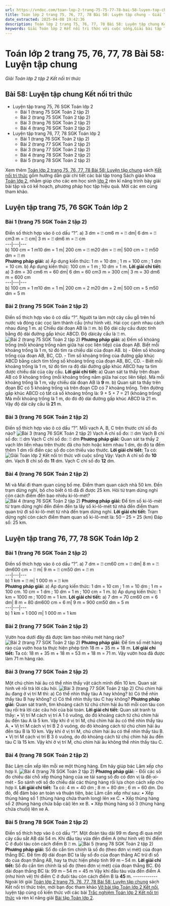 ```yaml
---
url: https://vndoc.com/toan-lop-2-trang-75-75-77-78-bai-58-luyen-tap-chung-266672
title: Toán lớp 2 trang 75, 76, 77, 78 Bài 58: Luyện tập chung - Giải Toán lớp 2 tập 2 Kết nối tri thức - VnDoc.com
date_extracted: 2025-04-08 19:42:36
description: Toán lớp 2 trang 75, 76, 77, 78 Bài 58: Luyện tập chung Kết nối tri thức được biên soạn bám sát chương trình sách giáo khoa Toán lớp 2 tập 2 KNTT, sẽ giúp học sinh dễ dàng làm bài tập Toán lớp 2 Tập 2.
keywords: Giải Toán lớp 2 Kết nối tri thức với cuộc sống,Giải bài tập Toán lớp 2 Kết nối tri thức,Toán lớp 2,Giải Toán lớp 2,Toán 2,giải Toán 2,bài tập toán lớp 2,toan lop 2,toán lớp 2 tập 2,toán 2 tập 2,giải bài tập toán lớp 2,bài toán lớp 2,Toán lớp 2 trang 75 tập 2,Toán lớp 2 trang 76 tập 2 kết nối,toán lớp 2 trang 77,Toán lớp 2 trang 78 SGK,Toán lớp 2 bài 58,Bài 58 Luyện tập chung Kết nối tri thức
---
```


# Toán lớp 2 trang 75, 76, 77, 78 Bài 58: Luyện tập chung
 _Giải Toán lớp 2 tập 2 Kết nối tri thức_
## Bài 58: Luyện tập chung Kết nối tri thức
  * Luyện tập trang 75, 76 SGK Toán lớp 2
    * Bài 1 \(trang 75 SGK Toán 2 tập 2\)
    * Bài 2 \(trang 75 SGK Toán 2 tập 2\)
    * Bài 3 \(trang 76 SGK Toán 2 tập 2\)
    * Bài 4 \(trang 76 SGK Toán 2 tập 2\)
  * Luyện tập trang 76, 77, 78 SGK Toán lớp 2
    * Bài 1 \(trang 76 SGK Toán 2 tập 2\)
    * Bài 2 \(trang 77 SGK Toán 2 tập 2\)
    * Bài 3 \(trang 77 SGK Toán 2 tập 2\)
    * Bài 4 \(trang 78 SGK Toán 2 tập 2\)
    * Bài 5 \(trang 78 SGK Toán 2 tập 2\)

Xem thêm
[Toán lớp 2 trang 75, 76, 77, 78 Bài 58: Luyện tập chung](<https://vndoc.com/toan-lop-2-trang-75-75-77-78-bai-58-luyen-tap-chung-266672>) sách [Kết nối tri thức](<https://vndoc.com/bo-sach-giao-khoa-lop-2-sach-ket-noi-227401>) gồm hướng dẫn giải chi tiết các bài tập trong  Sách giáo khoa [Toán lớp 2](<https://vndoc.com/toan-lop2> "Toán lớp 2"), nhằm giúp cho các em học sinh [lớp 2](<https://vndoc.com/tai-lieu-hoc-tap-lop2>) rèn kĩ năng trình bày giải bài tập và có kế hoạch, phương pháp học tập hiệu quả. Mời các em cùng tham khảo.
## **Luyện tập trang 75, 76 SGK Toán lớp 2**
### Bài 1 \(trang 75 SGK Toán 2 tập 2\)
Điền số thích hợp vào ô có dấu “?”.
a\) 3 dm = ⍰ cm6 m = ⍰ dm| 6 dm = ⍰ cm3 m = ⍰ cm| 3 m = ⍰ dm6 m = ⍰ cm  
---|---|---  
b\) 100 cm = 1 m10 dm = 1 m| 200 cm = ⍰ m20 dm = ⍰ m| 500 cm = ⍰ m50 dm = ⍰ m  
**Phương pháp giải:**
a\) Áp dụng kiến thức:
1 m = 10 dm ; 1 m = 100 cm ; 1 dm = 10 cm.
b\) Áp dụng kiến thức:
100 cm = 1 m ; 10 dm = 1 m.
**Lời giải chi tiết:**
a\) 3 dm = 30 cm6 m = 60 dm| 6 dm = 60 cm3 m = 300 cm| 3 m = 30 dm6 m = 600 cm  
---|---|---  
b\) 100 cm = 1 m10 dm = 1 m| 200 cm = 2 m20 dm = 2 m| 500 cm = 5 m50 dm = 5 m  
### Bài 2 \(trang 75 SGK Toán 2 tập 2\)
Điền số thích hợp vào ô có dấu “?”.
Người ta làm một cây cầu gỗ trên hồ nước và đóng các cọc làm thành cầu \(như hình vẽ\). Hai cọc cạnh nhau cách nhau đúng 1 m.
a\) Chiều dài đoạn AB là ⍰ m.
b\) Độ dài cây cầu được tính bằng độ dài đường gấp khúc ABCD. Độ dàicây cầu là ⍰ m.
![Bài 2 \(trang 75 SGK Toán 2 tập 2\)](https://i.vdoc.vn/data/image/2022/05/30/toan-lop-2-trang-75-75-77-78-bai-58-1.jpg)
**Phương pháp giải:**
a\) Đếm số khoảng trống \(mỗi khoảng trống nằm giữa hai cọc liên tiếp\) của đoạn AB. Biết mỗi khoảng trống là 1 m, từ đó tìm ra chiều dài của đoạn AB.
b\) - Đếm số khoảng trống của đoạn AB, BC, CD.
\- Tìm số khoảng trống của đường gấp khúc ABCD bằng cách tìm tổng số khoảng trống của đoạn AB, BC, CD.
\- Biết mỗi khoảng trống là 1 m, từ đó tìm ra độ dài đường gấp khúc ABCD hay ta tìm được chiều dài của cây cầu.
**Lời giải chi tiết:**
a\) Quan sát ta thấy trên đoạn AB có 9 khoảng trống \(mỗi khoảng trống nằm giữa hai cọc liên tiếp\).
Mà mỗi khoảng trống là 1 m, vậy chiều dài đoạn AB là **9** m.
b\) Quan sát ta thấy trên đoạn BC có 5 khoảng trống và trên đoạn CD có 7 khoảng trống.
Trên đường gấp khúc ABCD có tất cả số khoảng trống là:
9 + 5 + 7 = 21 \(khoảng trống\)
Mà mỗi khoảng trống là 1 m, do đó độ dài đường gấp khúc ABCD là 21 m.
Vậy độ dài cây cầu là **21** m.
### Bài 3 \(trang 76 SGK Toán 2 tập 2\)
Điền số thích hợp vào ô có dấu “?”.
Mỗi vạch A, B, C trên thước chỉ số đo nào?
![Bài 3 \(trang 76 SGK Toán 2 tập 2\)](https://i.vdoc.vn/data/image/2022/05/30/toan-lop-2-trang-75-75-77-78-bai-58-2.jpg)
Vạch A chỉ số đo: ⍰ dm
Vạch B chỉ số đo: ⍰ dm
Vạch C chỉ số đo: ⍰ dm
**Phương pháp giải:**
Quan sát ta thấy 2 vạch lớn liền nhau trên thước đã cho hơn hoặc kém nhau 1 dm, do đó ta đếm thêm 1 dm rồi điền các số đo còn thiếu vào thước.
**Lời giải chi tiết:**
Ta có:
![Giải Toán lớp 2 Kết nối tri thức với cuộc sống](https://i.vdoc.vn/data/image/2022/05/30/toan-lop-2-trang-75-75-77-78-bai-58-3.jpg)
Vậy: Vạch A chỉ số đo **10** dm.
Vạch B chỉ số đo **11** dm.
Vạch C chỉ số đo **12** dm.
### Bài 4 \(trang 76 SGK Toán 2 tập 2\)
Mi và Mai đi tham quan cùng bố mẹ. Điểm tham quan cách nhà 50 km. Đến trạm dừng nghỉ, bố cho biết ô tô đã đi được 25 km. Hỏi từ trạm dừng nghỉ còn cách điểm đến bao nhiêu ki-lô-mét?
![Bài 4 \(trang 76 SGK Toán 2 tập 2\)](https://i.vdoc.vn/data/image/2022/05/30/toan-lop-2-trang-75-75-77-78-bai-58-11.jpg)
**Phương pháp giải:**
Để tìm số ki-lô-mét từ trạm dừng nghỉ đến điểm đến ta lấy số ki-lô-mét từ nhà đến điểm tham quan trừ đi số ki-lô-mét từ nhà đến trạm dừng nghỉ.
**Lời giải chi tiết:**
Trạm dừng nghỉ còn cách điểm tham quan số ki-lô-mét là:
50 – 25 = 25 \(km\)
Đáp số: 25 km.
## **Luyện tập trang 76, 77, 78 SGK Toán lớp 2**
### Bài 1 \(trang 76 SGK Toán 2 tập 2\)
Điền số thích hợp vào ô có dấu “?”.
a\) 7 dm = ⍰ cm60 cm = ⍰ dm| 8 m = ⍰ dm600 cm = ⍰ m| 9 m = ⍰ cm50 dm = ⍰ m  
---|---|---  
b\) 1 km = ⍰ m| 1 000 m = ⍰ km  
**Phương pháp giải:**
a\) Áp dụng kiến thức:
1 dm = 10 cm ; 1 m = 10 dm ; 1 m = 100 cm.
10 cm = 1 dm ; 10 dm = 1 m ; 100 cm = 1 m.
b\) Áp dụng kiến thức:
1 km = 1000 m ; 1000 m = 1 km.
**Lời giải chi tiết:**
a\) 7 dm = 70 cm60 cm = 6 dm| 8 m = 80 dm600 cm = 6 m| 9 m = 900 cm50 dm = 5 m  
---|---|---  
b\) 1 km = 1 000 m| 1 000 m = 1 km  
### Bài 2 \(trang 77 SGK Toán 2 tập 2\)
Vườn hoa dưới đây đã được làm bao nhiêu mét hàng rào?
![Bài 2 \(trang 77 SGK Toán 2 tập 2\)](https://i.vdoc.vn/data/image/2022/05/30/toan-lop-2-trang-75-75-77-78-bai-58-7.jpg)
**Phương pháp giải:**
Để tìm số mét hàng rào của vườn hoa ta thực hiện phép tính 18 m + 35 m + 18 m.
**Lời giải chi tiết:**
Ta có: 18 m + 35 m + 18 m = 53 m + 18 m = 71 m.
Vậy vườn hoa đã được làm 71 m hàng rào.
### Bài 3 \(trang 77 SGK Toán 2 tập 2\)
Một chú chim hải âu có thể nhìn thấy vật cách mình đến 10 km.
Quan sát hình vẽ rồi trả lời câu hỏi.
![Bài 3 \(trang 77 SGK Toán 2 tập 2\)](https://i.vdoc.vn/data/image/2022/05/30/toan-lop-2-trang-75-75-77-78-bai-58-10.jpg)
Chú chim hải âu đang ở vị trí M thì:
a\) Có thể nhìn thấy tàu A hay không?
b\) Có thể nhìn thấy tàu B hay không?
c\) Có thể nhìn thấy tàu C hay không?
**Phương pháp giải:**
Quan sát tranh, tìm khoảng cách từ chú chim hải âu tới mỗi con tàu con tàu rồi trả lời các câu hỏi của bài toán.
**Lời giải chi tiết:**
Quan sát tranh ta thấy:
• Vị trí M cách vị trí A 1 ô vuông, do đó khoảng cách từ chú chim hải âu đến tàu A là 5 km.
Vậy khi ở vị trí M, chú chim hải âu có thể nhìn thấy tàu A.
• Vị trí M cách vị trí B 2 ô vuông, do đó khoảng cách từ chú chim hải âu đến tàu B là 10 km.
Vậy khi ở vị trí M, chú chim hải âu có thể nhìn thấy tàu B.
• Vị trí M cách vị trí B 3 ô vuông, do đó khoảng cách từ chú chim hải âu đến tàu C là 15 km.
Vậy khi ở vị trí M, chú chim hải âu không thể nhìn thấy tàu C.
### Bài 4 \(trang 78 SGK Toán 2 tập 2\)
Bác Lâm cần xếp lên mỗi xe một thùng hàng. Em hãy giúp bác Lâm xếp cho hợp lí.
![Bài 4 \(trang 78 SGK Toán 2 tập 2\)](https://i.vdoc.vn/data/image/2022/05/30/toan-lop-2-trang-75-75-77-78-bai-58-9.jpg)
**Phương pháp giải:**
\- Đổi các số đo chiều dài chỗ xếp thùng hàng của xe tải sang số đo có đơn vị là đề-xi-mét
\- So sánh với số đo chiều dài các thùng hàng rồi lựa chọn cách xếp cho hợp lí.
**Lời giải chi tiết:**
Ta có:
4 m = 40 dm ; 8 m = 80 dm ; 6 m = 60 dm.
Do đó, để đảm bảo an toàn và thuận tiện, bác Lâm cần xếp như sau:
• Xếp thùng hàng số 1 \(thùng hàng chứa thanh long\) lên xe C.
• Xếp thùng hàng số 2 \(thùng hàng chứa bắp cải\) lên xe B.
• Xếp thùng hàng số 3 \(thùng hàng chứa chuối\) lên xe A.
### Bài 5 \(trang 78 SGK Toán 2 tập 2\)
Điền số thích hợp vào ô có dấu “?”.
Một đoàn tàu dài 99 m đang đi qua một cây cầu sắt AB dài 54 m. Khi đầu tàu vừa đến điểm A \(như hình vẽ\) thì điểm C ở đuôi tàu còn cách điểm B ⍰ m.
![Bài 5 \(trang 78 SGK Toán 2 tập 2\)](https://i.vdoc.vn/data/image/2022/05/30/toan-lop-2-trang-75-75-77-78-bai-58-8.jpg)
**Phương pháp giải:**
Số đo cần tìm chính là số đo \(theo đơn vị mét\) của đoạn thẳng BC. Để tìm độ dài đoạn BC ta lấy số đo của đoạn thẳng AC trừ đi số đo của đoạn thẳng AB, hay ta thực hiện phép tính 99 m – 54 m.
**Lời giải chi tiết:**
Số đo cần tìm chính là số đo \(theo đơn vị mét\) của đoạn thẳng BC.
Độ dài đoạn thẳng BC là:
99 m – 54 m = 45 m
Vậy khi đầu tàu vừa đến điểm A \(như hình vẽ\) thì điểm C ở đuôi tàu còn cách điểm B là **45** m.
\------------
Ngoài lời giải [Toán lớp 2 trang 75, 76, 77, 78 Bài 58: Luyện tập chung](<https://vndoc.com/toan-lop-2-trang-75-75-77-78-bai-58-luyen-tap-chung-266672>) sách Kết nối tri thức trên, mời bạn đọc tham khảo [Vở bài tập Toán lớp 2 Kết nối](<https://vndoc.com/vo-bai-tap-toan2> "Vở bài tập Toán lớp 2 Kết nối"), luyện tập củng cố kiến thức với các bài [Trắc nghiệm Toán lớp 2 Kết nối tri thức](<https://vndoc.com/trac-nghiem-toan-lop-2-ket-noi-tri-thuc> "Trắc nghiệm Toán lớp 2 Kết nối tri thức") và rèn kĩ năng giải [Bài tập Toán lớp 2](<https://vndoc.com/bai-tap-toan-lop2> "Bài tập Toán lớp 2").
